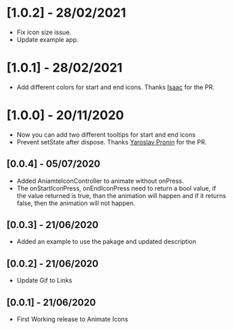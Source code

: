 # [1.0.2] - 28/02/2021
* Fix icon size issue.
* Update example app. 

# [1.0.1] - 28/02/2021

* Add different colors for start and end icons. Thanks [Isaac](https://github.com/oppongjr) for the PR.

# [1.0.0] - 20/11/2020

* Now you can add two different tooltips for start and end icons
* Prevent setState after dispose. Thanks [Yaroslav Pronin](https://github.com/proninyaroslav) for the PR.

## [0.0.4] - 05/07/2020

* Added AniamteIconController to animate without onPress. 
* The onStartIconPress, onEndIconPress need to return a bool value, if the value returned is true, than the animation will happen and if it returns false, then the animation will not happen.

## [0.0.3] - 21/06/2020

* Added an example to use the pakage and updated description 

## [0.0.2] - 21/06/2020

* Update Gif to Links 

## [0.0.1] - 21/06/2020

* First Working release to Animate Icons

